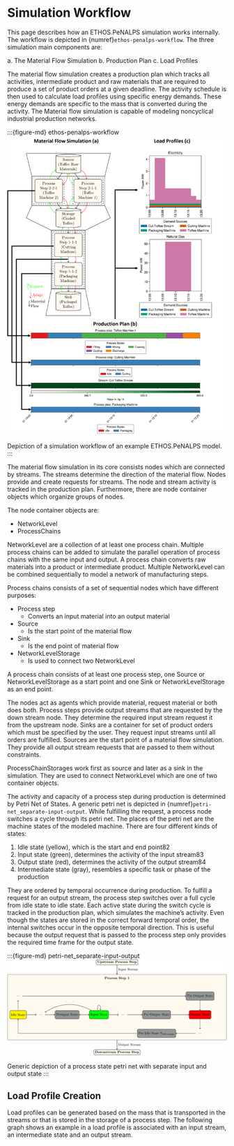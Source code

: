 # Simulation Workflow 

This page describes how an ETHOS.PeNALPS simulation works internally. The workflow is depicted in {numref}`ethos-penalps-workflow`. The three simulation main components are:

a. The Material Flow Simulation
b. Production Plan
c. Load Profiles

The material flow simulation creates a production plan which tracks all activities, intermediate product and raw materials that are required to produce a set of product orders at a given deadline. The activity schedule is then used to calculate load profiles using specific energy demands. These energy demands are specific to the mass that is converted during the activity. The Material flow simulation is capable of modeling noncyclical industrial production networks.


:::{figure-md} ethos-penalps-workflow
<img src="../visualizations/graphical_abstract/graphical_abstract.png" width=600>

Depiction of a simulation workflow of an example ETHOS.PeNALPS model.
:::

The material flow simulation in its core consists nodes which are connected by streams. The streams determine the direction of the material flow. Nodes provide and create requests for streams. The node and stream activity is tracked in the production plan. Furthermore, there are node container objects which organize groups of nodes. 

The node container objects are:
- NetworkLevel 
- ProcessChains

NetworkLevel are a collection of at least one process chain. Multiple process chains can be added to simulate the parallel operation of process chains with the same input and output. A process chain converts raw materials into a product or intermediate product. Multiple NetworkLevel can be combined sequentially to model a network of manufacturing steps.

Process chains consists of a set of sequential nodes which have different purposes:

- Process step
  - Converts an input material into an output material
- Source
  - Is the start point of the material flow
- Sink
  - Is the end point of material flow
- NetworkLevelStorage
  - Is used to connect two NetworkLevel

A process chain consists of at least one process step, one Source or NetworkLevelStorage as a start point and one Sink or NetworkLevelStorage as an end point.

The nodes act as agents which provide material, request  material or both does both. Process steps provide output streams that are requested by the down stream node. They determine the required input stream request it from the upstream node. Sinks are a container for set of product orders which must be specified by the user. They request input streams until all orders are fulfilled. Sources are the start point of a material flow simulation. They provide all output stream requests that are passed to them without constraints.

ProcessChainStorages work first as source and later as a sink in the simulation. They are used to connect NetworkLevel which are one of two container objects. 

The activity and capacity of a process step during production is determined by Petri Net of States. A generic petri net is depicted in {numref}`petri-net_separate-input-output`. While fulfilling the request, a process node switches a cycle through its petri net.  The places of the petri net are the machine states of the modeled machine. There are four different kinds of states:

1. Idle state (yellow), which is the start and end point82
2. Input state (green), determines the activity of the input stream83
3. Output state (red), determines the activity of the output stream84
4. Intermediate state (gray), resembles a specific task or phase of the production

They are ordered by temporal occurrence during production. To fulfill a request for an output stream, the process step switches over a full cycle from idle state to idle state. Each active state during the switch cycle is tracked in the production plan, which simulates the machine’s activity. Even though the states are stored in the correct forward temporal order, the internal switches occur in the opposite temporal direction. This is useful because the output request that is passed to the process step only provides the required time frame for the output state. 


:::{figure-md} petri-net_separate-input-output
<img src="../visualizations/process_state_visualizations/process_state_network_separate_input_and_output.png" >

Generic depiction of a process state petri net with separate input and output state
:::

## Load Profile Creation
Load profiles can be generated based on the mass that is transported in the streams or that is stored in the storage of a process step. The following graph shows an example in a load profile is associated with an input stream, an intermediate state and an output stream.
